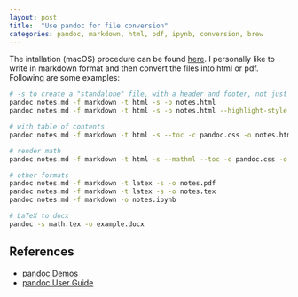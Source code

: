 ```yaml
---
layout: post
title:  "Use pandoc for file conversion"
categories: pandoc, markdown, html, pdf, ipynb, conversion, brew
---
```


The intallation (macOS) procedure can be found [here](https://pandoc.org/installing.html#macos). I personally like to write in markdown format and then convert the files into html or pdf. Following are some examples:


```bash
# -s to create a "standalone" file, with a header and footer, not just a fragment.
pandoc notes.md -f markdown -t html -s -o notes.html
pandoc notes.md -f markdown -t html -s -o notes.html --highlight-style kate

# with table of contents
pandoc notes.md -f markdown -t html -s --toc -c pandoc.css -o notes.html --highlight-style kate

# render math
pandoc notes.md -f markdown -t html -s --mathml --toc -c pandoc.css -o notes.html --highlight-style kate

# other formats
pandoc notes.md -f markdown -t latex -s -o notes.pdf
pandoc notes.md -f markdown -t latex -s -o notes.tex
pandoc notes.md -f markdown -o notes.ipynb

# LaTeX to docx
pandoc -s math.tex -o example.docx
```

## References
* [pandoc Demos](https://pandoc.org/demos.html)
* [pandoc User Guide](https://pandoc.org/MANUAL.html)
